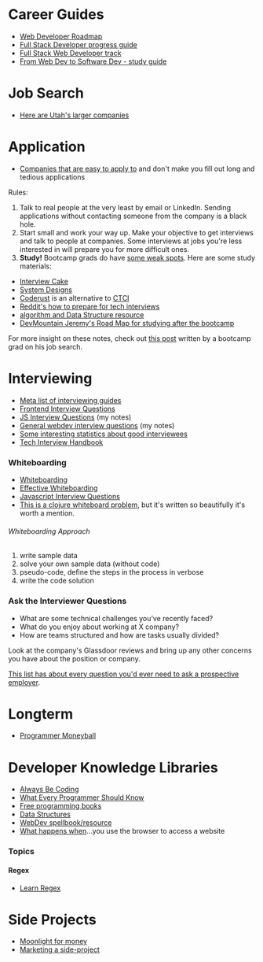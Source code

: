 # Career Guides
- [Web Developer Roadmap](https://github.com/kamranahmedse/developer-roadmap)
- [Full Stack Developer progress guide](https://github.com/shovanch/fullstack-webdev-path)
- [Full Stack Web Developer track](https://github.com/bmorelli25/Become-A-Full-Stack-Web-Developer)
- [From Web Dev to Software Dev - study guide](https://github.com/jwasham/coding-interview-university)

# Job Search
- [Here are Utah's larger companies](http://www.bigleap.com/utahs-best-brightest/)

# Application
- [Companies that are easy to apply to](https://github.com/j-delaney/easy-application) and don't make you fill out long and tedious applications

Rules:
1. Talk to real people at the very least by email or LinkedIn. Sending applications without contacting someone from the company is a black hole.
1. Start small and work your way up. Make your objective to get interviews and talk to people at companies. Some interviews at jobs you're less interested in will prepare you for more difficult ones.
1. **Study!** Bootcamp grads do have [some weak spots](http://blog.triplebyte.com/bootcamps-vs-college). Here are some study materials:
- [Interview Cake](https://www.interviewcake.com/)
- [System Designs](https://www.hiredintech.com/classrooms/system-design/lesson/60)
- [Coderust](https://www.educative.io/collection/5642554087309312/5679846214598656) is an alternative to [CTCI](https://github.com/careercup/ctci)
- [Reddit's how to prepare for tech interviews](https://www.reddit.com/r/cscareerquestions/comments/1jov24/heres_how_to_prepare_for_tech_interviews/)
- [algorithm and Data Structure resource](https://leetcode.com/)
- [DevMountain Jeremy's Road Map for studying after the bootcamp](https://docs.google.com/document/d/10gjpjAOJPg8KxOwLb6zz0lRvjHo71TDhnc1_XMcHqxg/edit)


For more insight on these notes, check out [this post](https://www.linkedin.com/pulse/5-key-learnings-from-post-bootcamp-job-search-felix-feng) written by a bootcamp grad on his job search.

# Interviewing
- [Meta list of interviewing guides](https://github.com/kdn251/interviews)
- [Frontend Interview Questions](https://github.com/h5bp/Front-end-Developer-Interview-Questions)
- [JS Interview Questions](./../javascript/js-interview.md) (my notes)
- [General webdev interview questions](./interview-questions) (my notes)
- [Some interesting statistics about good interviewees](https://triplebyte.com/blog/technical-interview-performance-by-editor-os-language)
- [Tech Interview Handbook](https://github.com/yangshun/tech-interview-handbook)


### Whiteboarding
- [Whiteboarding](https://writing.pupius.co.uk/whiteboarding-4df873dbba2e#.pml18dss0)
- [Effective Whiteboarding](http://www.coderust.com/blog/2014/04/10/effective-whiteboarding-during-programming-interviews/)
- [Javascript Interview Questions](https://github.com/kennymkchan/interview-questions-in-javascript)
- [This is a clojure whiteboard problem](https://aphyr.com/posts/340-acing-the-technical-interview), but it's written so beautifully it's worth a mention.

###### Whiteboarding Approach
1. write sample data
2. solve your own sample data (without code)
3. pseudo-code, define the steps in the process in verbose
4. write the code solution


### Ask the Interviewer Questions
- What are some technical challenges you’ve recently faced?
- What do you enjoy about working at X company?
- How are teams structured and how are tasks usually divided?

Look at the company's Glassdoor reviews and bring up any other concerns you have about the position or company.

[This list has about every question you'd ever need to ask a prospective employer](https://github.com/ChiperSoft/InterviewThis).


# Longterm
- [Programmer Moneyball](http://danluu.com/programmer-moneyball/)

# Developer Knowledge Libraries
- [Always Be Coding](https://medium.com/always-be-coding/abc-always-be-coding-d5f8051afce2#.4wconhaof)
- [What Every Programmer Should Know](https://github.com/mr-mig/every-programmer-should-know)
- [Free programming books](https://github.com/EbookFoundation/free-programming-books)
- [Data Structures](https://www.interviewcake.com/article/python/data-structures-coding-interview)
- [WebDev spellbook/resource](https://github.com/dexteryy/spellbook-of-modern-webdev)
- [What happens when](https://github.com/alex/what-happens-when)...you use the browser to access a website

### Topics

#### Regex
- [Learn Regex](https://github.com/zeeshanu/learn-regex)


# Side Projects
- [Moonlight for money](https://github.com/mezod/awesome-indie)
- [Marketing a side-project](https://github.com/karllhughes/side-project-marketing/blob/master/marketing-checklist.md)
